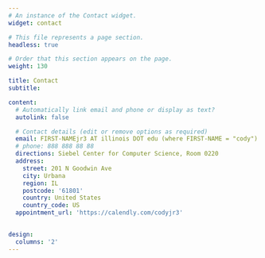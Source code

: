```yaml
---
# An instance of the Contact widget.
widget: contact

# This file represents a page section.
headless: true

# Order that this section appears on the page.
weight: 130

title: Contact
subtitle:

content:
  # Automatically link email and phone or display as text?
  autolink: false

  # Contact details (edit or remove options as required)
  email: FIRST-NAMEjr3 AT illinois DOT edu (where FIRST-NAME = "cody")
  # phone: 888 888 88 88
  directions: Siebel Center for Computer Science, Room 0220
  address:
    street: 201 N Goodwin Ave
    city: Urbana
    region: IL
    postcode: '61801'
    country: United States
    country_code: US
  appointment_url: 'https://calendly.com/codyjr3'
  

design:
  columns: '2'
---
```

